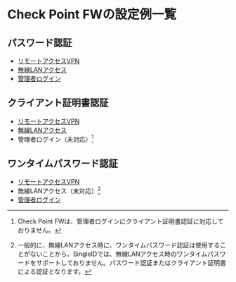 # Check Point FWの設定例一覧
## パスワード認証
* [リモートアクセスVPN](vpn-password.md)
* [無線LANアクセス](wlan-password.md)
* [管理者ログイン](adminlogin-password.md)

## クライアント証明書認証
* [リモートアクセスVPN](vpn-cert.md)
* [無線LANアクセス](wlan-cert.md)
* 管理者ログイン（未対応）[^1]

[^1]:Check Point FWは、管理者ログインにクライアント証明書認証に対応しておりません。

## ワンタイムパスワード認証
* [リモートアクセスVPN](vpn-otp.md)
* 無線LANアクセス（未対応）[^2]
* [管理者ログイン](adminlogin-otp.md)

[^2]:一般的に、無線LANアクセス時に、ワンタイムパスワード認証は使用することがないことから、SingleIDでは、無線LANアクセス時のワンタイムパスワードをサポートしておりません。パスワード認証またはクライアント証明書による認証となります。